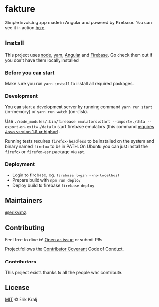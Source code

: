 # fakture

Simple invoicing app made in Angular and powered by Firebase. You can see it in action [here](https://fakture.kralj.dev/).

## Install

This project uses [node](http://nodejs.org), [yarn](https://yarnpkg.com), [Angular](https://angular.io) and [Firebase](https://firebase.google.com). Go check them out if you don't have them locally installed.

### Before you can start

Make sure you run `yarn install` to install all required packages.

### Development

You can start a development server by running command `yarn run start` (in-memory) or `yarn run watch` (on-disk).

Use `./node_modules/.bin/firebase emulators:start --import=./data --export-on-exit=./data` to start firebase emulators (this command [requires Java version 1.8 or higher](https://firebase.google.com/docs/emulator-suite/install_and_configure)).

Running tests requires `firefox-headless` to be installed on the system and binary named `firefox` to be in PATH. On Ubuntu you can just install the `firefox` or `firefox-esr` package via `apt`.

### Deployment

- Login to firebase, eg. `firebase login --no-localhost`
- Prepare build with `npm run deploy`
- Deploy build to firebase `firebase deploy`

## Maintainers

[@erikvimz](https://github.com/erikvimz).

## Contributing

Feel free to dive in! [Open an issue](https://github.com/erikvimz/efakture/issues/new) or submit PRs.

Project follows the [Contributor Covenant](http://contributor-covenant.org/version/1/3/0/) Code of Conduct.

### Contributors

This project exists thanks to all the people who contribute.

## License

[MIT](LICENSE) © Erik Kralj
